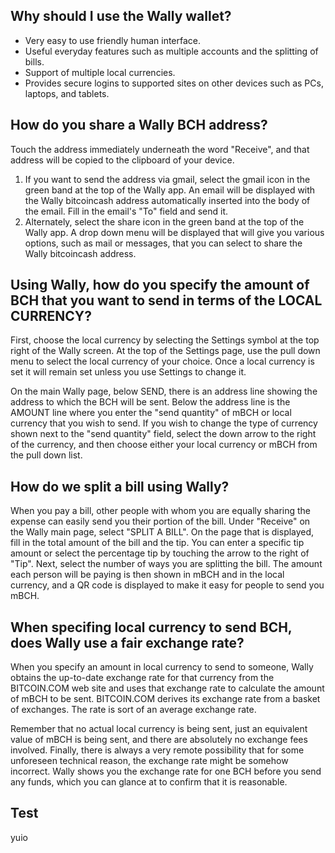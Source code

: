 

## Why should I use the Wally wallet?

 - Very easy to use friendly human interface.
 - Useful everyday features such as multiple accounts and the splitting of bills.
 - Support of multiple local currencies.
 - Provides secure logins to supported sites on other devices such as PCs, laptops, and tablets.

## How do you share a Wally BCH address?
Touch the address immediately underneath the word "Receive", and that address will be copied to the clipboard of your device. 

 1. If you want to send the address via gmail, select the gmail icon in the green band at the top of the Wally app. An email will be displayed with the Wally bitcoincash address automatically inserted into the body of the email. Fill in the email's "To" field and send it. 
 2. Alternately, select the share icon in the green band at the top of the Wally app. A drop down menu will be displayed that will give you various options, such as mail or messages, that you can select to share the Wally bitcoincash address. 

## Using Wally, how do you specify the amount of BCH that you want to send in terms of the LOCAL CURRENCY?
First, choose the local currency by selecting the Settings symbol at the top right of the Wally screen.  At the top of the Settings page, use the pull down menu to select the local currency of your choice.  Once a local currency is set it will remain set unless you use Settings to change it.  

On the main Wally page, below SEND, there is an address line showing the address to which the BCH will be sent. Below the address line is the AMOUNT line where you enter the "send quantity" of mBCH or local currency that you wish to send.  If you wish to change the type of currency shown next to the "send quantity" field, select the down arrow to the right of the currency, and then choose either your local currency or mBCH from the pull down list.

## How do we split a bill using Wally?
When you pay a bill, other people with whom you are equally sharing the expense can easily send you their portion of the bill. Under "Receive" on the Wally main page, select "SPLIT A BILL". On the page that is displayed, fill in the total amount of the bill and the tip. You can enter a specific tip amount or select the percentage tip by touching the arrow to the right of "Tip". Next, select the number of ways you are splitting the bill.  The amount each person will be paying is then shown in mBCH and in the local currency, and a QR code is displayed to make it easy for people to send you mBCH.

## When specifing local currency to send BCH, does Wally use a fair exchange rate?
When you specify an amount in local currency to send to someone, Wally obtains the up-to-date exchange rate for that currency from the BITCOIN.COM web site and uses that exchange rate to calculate the amount of mBCH to be sent. BITCOIN.COM derives its exchange rate from a basket of exchanges. The rate is sort of an average exchange rate. 

Remember that no actual local currency is being sent, just an equivalent value of mBCH is being sent, and there are absolutely no exchange fees involved. Finally, there is always a very remote possibility that for some unforeseen technical reason, the exchange rate might be somehow incorrect.  Wally shows you the exchange rate for one BCH before you send any funds, which you can glance at to confirm that it is reasonable.

## Test
yuio